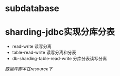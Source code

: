 # subdatabase

# sharding-jdbc实现分库分表

* read-write    读写分离
* table-read-write  读写分离和分表
* db-sharding-table-read-write  分库分表读写分离

_数据库脚本在resource下_
